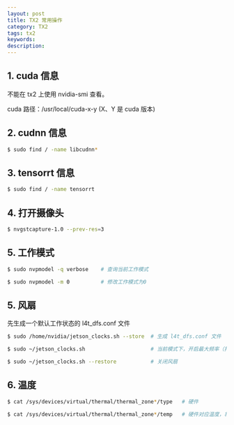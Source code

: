```yaml
---
layout: post
title: TX2 常用操作
category: TX2
tags: tx2
keywords:
description:
---
```


## 1. cuda 信息

不能在 tx2 上使用 nvidia-smi 查看。

cuda 路径：/usr/local/cuda-x-y (X、Y 是 cuda 版本)

## 2. cudnn 信息

```bash
$ sudo find / -name libcudnn*
```

## 3. tensorrt 信息

```bash
$ sudo find / -name tensorrt
```

## 4. 打开摄像头

```bash
$ nvgstcapture-1.0 --prev-res=3
```

## 5. 工作模式

```bash
$ sudo nvpmodel -q verbose    # 查询当前工作模式

$ sudo nvpmodel -m 0          # 修改工作模式为0
```

## 5. 风扇

先生成一个默认工作状态的 l4t_dfs.conf 文件

```bash
$ sudo /home/nvidia/jetson_clocks.sh --store  # 生成 l4t_dfs.conf 文件

$ sudo ~/jetson_clocks.sh                     # 当前模式下，开启最大频率（打开风扇）

$ sudo ~/jetson_clocks.sh --restore           # 关闭风扇
```

## 6. 温度

```bash
$ cat /sys/devices/virtual/thermal/thermal_zone*/type   # 硬件

$ cat /sys/devices/virtual/thermal/thermal_zone*/temp   # 硬件对应温度，将数字除以1000得出实际温度（摄氏度）
```